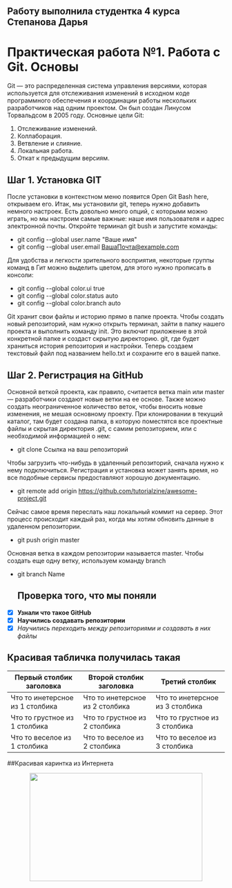 ## Работу выполнила студентка 4 курса Степанова Дарья
# **Практическая работа №1. Работа с Git. Основы**

Git — это распределенная система управления версиями, которая используется для отслеживания изменений в исходном коде программного обеспечения и координации работы нескольких разработчиков над одним проектом. Он был создан Линусом Торвальдсом в 2005 году.
Основные цели Git:
1.	Отслеживание изменений.
2.	Коллаборация.
3.	Ветвление и слияние.
4.	Локальная работа.
6.	Откат к предыдущим версиям.

## Шаг 1. Установка GIT
После установки в контекстном меню появится Open Git Bash here, открываем его.
Итак, мы установили git, теперь нужно добавить немного настроек. Есть довольно много опций, с которыми можно играть, но мы настроим самые важные: наше имя пользователя и адрес электронной почты. Откройте терминал git bush и запустите команды:
- git config --global user.name "Ваше имя" 
- git config --global user.email ВашаПочта@example.com 

Для удобства и легкости зрительного восприятия, некоторые группы команд в Гит можно выделить цветом, для этого нужно прописать в консоли:
- git config --global color.ui true 
- git config --global color.status auto 
- git config --global color.branch auto

Git хранит свои файлы и историю прямо в папке проекта. Чтобы создать новый репозиторий, нам нужно открыть терминал, зайти в папку нашего проекта и выполнить команду init. Это включит приложение в этой конкретной папке и создаст скрытую директорию. git, где будет храниться история репозитория и настройки.
Теперь создаем текстовый файл под названием hello.txt и сохраните его в вашей папке.

## Шаг 2. Регистрация на GitHub
Основной веткой проекта, как правило, считается ветка main или master — разработчики создают новые ветки на ее основе. Также можно создать неограниченное количество веток, чтобы вносить новые изменения, не мешая основному проекту.
При клонировании в текущий каталог, там будет создана папка, в которую поместятся все проектные файлы и скрытая директория .git, с самим репозиторием, или с необходимой информацией о нем:
- git clone Ссылка на ваш репозиторий 

Чтобы загрузить что-нибудь в удаленный репозиторий, сначала нужно к нему подключиться. Регистрация и установка может занять время, но все подобные сервисы предоставляют хорошую документацию.
- git remote add origin https://github.com/tutorialzine/awesome-project.git 

Сейчас самое время переслать наш локальный коммит на сервер. Этот процесс происходит каждый раз, когда мы хотим обновить данные в удаленном репозитории.
- git push origin master 

Основная ветка в каждом репозитории называется master. Чтобы создать еще одну ветку, используем команду branch <name> 
- git branch Name 

  ## Проверка того, что мы поняли
- [X] **Узнали что такое GitHub**
- [X] **Научились создавать репозитории**
- [X] *Научились переходить между репозиториями и создавать в них файлы*

## Красивая табличка получилась такая
Первый столбик заголовка| Второй столбик заголовка| Третий столбик
------------ | ------------- | -------------
Что то инетерсное из 1 столбика| Что то инетерсное из 2 столбика| Что то инетерсное из 3 столбика
Что то грустное из 1 столбика| Что то грустное из 2 столбика| Что то грустное из 3 столбика
Что то веселое из 1 столбика| Что то веселое из 2 столбика| Что то веселое из 3 столбика

##Красивая каринтка из Интернета

<p align="center">
  <img width="400" height="250" src="[https://github.com/blademoon/Markdown/blob/main/Picture/cat.jpg](https://img.freepik.com/free-photo/view-of-3d-adorable-cat-with-fluffy-clouds_23-2151113419.jpg?w=740&t=st=1728458337~exp=1728458937~hmac=7f5359894eef329398aa44158ef27c0faba4fb9f888581ca1d25d24a5f484768)">
</p>
